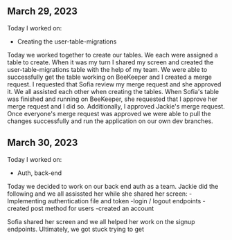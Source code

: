 ## March 29, 2023
Today I worked on:
* Creating the user-table-migrations

Today we worked together to create our tables. We each were assigned a table to create. When it was my turn I shared my screen and created the user-table-migrations table with the help of my team. We were able to successfully get the table working on BeeKeeper and I created a merge request. I requested that Sofia review my merge request and she approved it. We all assisted each other when creating the tables. When Sofia's table was finished and running on BeeKeeper, she requested that I approve her merge request and I did so. Additionally, I approved Jackie's merge request. Once everyone's merge request was approved we were able to pull the changes successfully and run the application on our own dev branches.

## March 30, 2023
Today I worked on:
* Auth, back-end

Today we decided to work on our back end auth as a team. Jackie did the following and we all assissted her while she shared her screen:
-Implementing authentication file and token
-login / logout endpoints
-created post method for users
-created an account

Sofia shared her screen and we all helped her work on the signup endpoints. Ultimately, we got stuck trying to get 
